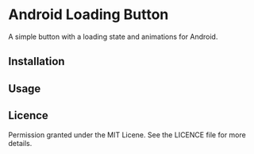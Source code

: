 # Android Loading Button
A simple button with a loading state and animations for Android.

## Installation

## Usage

## Licence
Permission granted under the MIT Licene. See the LICENCE file for more details.
